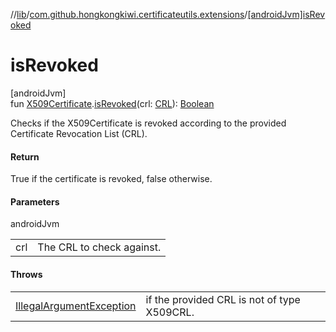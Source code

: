 //[lib](../../index.md)/[com.github.hongkongkiwi.certificateutils.extensions](index.md)/[[androidJvm]isRevoked]([android-jvm]is-revoked.md)

# isRevoked

[androidJvm]\
fun [X509Certificate](https://developer.android.com/reference/kotlin/java/security/cert/X509Certificate.html).[isRevoked]([android-jvm]is-revoked.md)(crl: [CRL](https://developer.android.com/reference/kotlin/java/security/cert/CRL.html)): [Boolean](https://kotlinlang.org/api/latest/jvm/stdlib/kotlin/-boolean/index.html)

Checks if the X509Certificate is revoked according to the provided Certificate Revocation List (CRL).

#### Return

True if the certificate is revoked, false otherwise.

#### Parameters

androidJvm

| | |
|---|---|
| crl | The CRL to check against. |

#### Throws

| | |
|---|---|
| [IllegalArgumentException](https://kotlinlang.org/api/latest/jvm/stdlib/kotlin/-illegal-argument-exception/index.html) | if the provided CRL is not of type X509CRL. |
